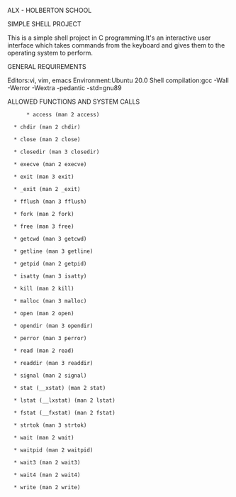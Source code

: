 ALX - HOLBERTON SCHOOL

SIMPLE SHELL PROJECT

This is a simple shell project in C programming.It's an interactive user interface which takes commands from the keyboard 
and gives them to the operating system to perform.

GENERAL REQUIREMENTS

Editors:vi, vim, emacs
Environment:Ubuntu 20.0
Shell compilation:gcc -Wall -Werror -Wextra -pedantic -std=gnu89

ALLOWED FUNCTIONS AND SYSTEM CALLS

          * access (man 2 access)

	  * chdir (man 2 chdir)

	  * close (man 2 close)

	  * closedir (man 3 closedir)

	  * execve (man 2 execve)

	  * exit (man 3 exit)

	  * _exit (man 2 _exit)

	  * fflush (man 3 fflush)

	  * fork (man 2 fork)

	  * free (man 3 free)

	  * getcwd (man 3 getcwd)

	  * getline (man 3 getline)

	  * getpid (man 2 getpid)

	  * isatty (man 3 isatty)

	  * kill (man 2 kill)

	  * malloc (man 3 malloc)

	  * open (man 2 open)

	  * opendir (man 3 opendir)

	  * perror (man 3 perror)

	  * read (man 2 read)

	  * readdir (man 3 readdir)

	  * signal (man 2 signal)

	  * stat (__xstat) (man 2 stat)

	  * lstat (__lxstat) (man 2 lstat)

	  * fstat (__fxstat) (man 2 fstat)

	  * strtok (man 3 strtok)

	  * wait (man 2 wait)

	  * waitpid (man 2 waitpid)

	  * wait3 (man 2 wait3)

	  * wait4 (man 2 wait4)

	  * write (man 2 write)
